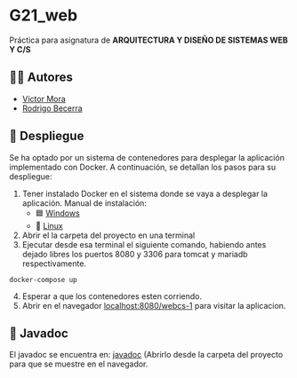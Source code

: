 # G21_web

Práctica para asignatura de __ARQUITECTURA Y DISEÑO DE SISTEMAS WEB Y C/S__

## 👨‍🎨 Autores

- [Víctor Mora](https://github.com/VicMoraGit)
- [Rodrigo Becerra](https://github.com/robeviii)

## 🐋 Despliegue

Se ha optado por un sistema de contenedores para desplegar la aplicación implementado con Docker. A continuación, se detallan los pasos para su despliegue:
1. Tener instalado Docker en el sistema donde se vaya a desplegar la aplicación.
    Manual de instalación:
    - 🟦 [Windows](https://docs.docker.com/desktop/install/windows-install/)
    - 🐧 [Linux](https://docs.docker.com/desktop/install/linux-install/)
2. Abrir el la carpeta del proyecto en una terminal
3. Ejecutar desde esa terminal el siguiente comando, habiendo antes dejado libres los puertos 8080 y 3306 para tomcat y mariadb respectivamente.
  ```
  docker-compose up
  ```
4. Esperar a que los contenedores esten corriendo.
5. Abrir en el navegador [localhost:8080/webcs-1](http://localhost:8080/webcs-1) para visitar la aplicacion.

 
## 📄 Javadoc

El javadoc se encuentra en: [javadoc](/javadoc/index.html) (Abrirlo desde la carpeta del proyecto para que se muestre en el navegador.
